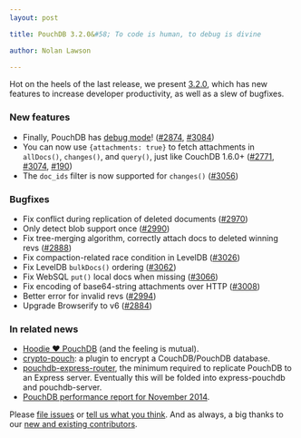 ```yaml
---
layout: post

title: PouchDB 3.2.0&#58; To code is human, to debug is divine

author: Nolan Lawson

---
```


Hot on the heels of the last release, we present [3.2.0](https://github.com/pouchdb/pouchdb/releases/tag/3.2.0), which has new features to increase developer productivity, as well as a slew of bugfixes.


### New features

* Finally, PouchDB has [debug mode][]! ([#2874][], [#3084][])
* You can now use `{attachments: true}` to fetch attachments in `allDocs()`, `changes()`, and `query()`, just like CouchDB 1.6.0+ ([#2771][], [#3074][], [#190][])
* The `doc_ids` filter is now supported for `changes()` ([#3056][])

### Bugfixes

* Fix conflict during replication of deleted documents ([#2970][])
* Only detect blob support once ([#2990][])
* Fix tree-merging algorithm, correctly attach docs to deleted winning revs ([#2888][])
* Fix compaction-related race condition in LevelDB ([#3026][])
* Fix LevelDB `bulkDocs()` ordering ([#3062][])
* Fix WebSQL `put()` local docs when missing ([#3066][])
* Fix encoding of base64-string attachments over HTTP ([#3008][])
* Better error for invalid revs ([#2994][])
* Upgrade Browserify to v6 ([#2884][])


### In related news

* [Hoodie &#9829; PouchDB](https://github.com/hoodiehq/wip-hoodie-store-on-pouchdb) (and the feeling is mutual).
* [crypto-pouch](https://github.com/calvinmetcalf/crypto-pouch): a plugin to encrypt a CouchDB/PouchDB database.
* [pouchdb-express-router](https://github.com/daleharvey/pouchdb-express-router), the minimum required to replicate PouchDB to an Express server. Eventually this will be folded into express-pouchdb and pouchdb-server.
* [PouchDB performance report for November 2014](https://github.com/nolanlawson/pouchdb-perf-report-3.10#readme).

Please [file issues](https://github.com/pouchdb/pouchdb/issues) or [tell us what you think](https://github.com/pouchdb/pouchdb/blob/master/CONTRIBUTING.md#get-in-touch). And as always, a big thanks to our [new and existing contributors](https://github.com/pouchdb/pouchdb/graphs/contributors).

[3.2.0]: https://github.com/pouchdb/pouchdb/releases/tag/3.2.0
[#2771]: https://github.com/pouchdb/pouchdb/issues/2771
[#3074]: https://github.com/pouchdb/pouchdb/issues/3074
[#2874]: https://github.com/pouchdb/pouchdb/issues/2874
[#3084]: https://github.com/pouchdb/pouchdb/issues/3084
[#3056]: https://github.com/pouchdb/pouchdb/issues/3056
[#2970]: https://github.com/pouchdb/pouchdb/issues/2970
[#2888]: https://github.com/pouchdb/pouchdb/issues/2888
[#3026]: https://github.com/pouchdb/pouchdb/issues/3026
[#3062]: https://github.com/pouchdb/pouchdb/issues/3062
[#3066]: https://github.com/pouchdb/pouchdb/issues/3066
[#3008]: https://github.com/pouchdb/pouchdb/issues/3008
[#2994]: https://github.com/pouchdb/pouchdb/issues/2994
[#2990]: https://github.com/pouchdb/pouchdb/issues/2990
[#2884]: https://github.com/pouchdb/pouchdb/issues/2884
[#190]: https://github.com/pouchdb/mapreduce/issues/190
[debug mode]: /api.html#debug_mode